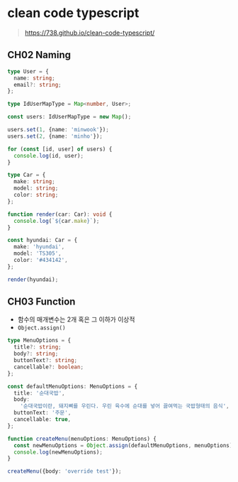 # clean code typescript
> https://738.github.io/clean-code-typescript/

## CH02 Naming

```ts
type User = {
  name: string;
  email?: string;
};

type IdUserMapType = Map<number, User>;

const users: IdUserMapType = new Map();

users.set(1, {name: 'minwook'});
users.set(2, {name: 'minho'});

for (const [id, user] of users) {
  console.log(id, user);
}
```

```ts
type Car = {
  make: string;
  model: string;
  color: string;
};

function render(car: Car): void {
  console.log(`${car.make}`);
}

const hyundai: Car = {
  make: 'hyundai',
  model: 'TS305',
  color: '#434142',
};

render(hyundai);
```

## CH03 Function

- 함수의 매개변수는 2개 혹은 그 이하가 이상적
- `Object.assign()`
```ts
type MenuOptions = {
  title?: string;
  body?: string;
  buttonText?: string;
  cancellable?: boolean;
};

const defaultMenuOptions: MenuOptions = {
  title: '순대국밥',
  body:
    '순대국밥이란, 돼지뼈를 우린다. 우린 육수에 순대를 넣어 끓여먹는 국밥형태의 음식',
  buttonText: '주문',
  cancellable: true,
};

function createMenu(menuOptions: MenuOptions) {
  const newMenuOptions = Object.assign(defaultMenuOptions, menuOptions);
  console.log(newMenuOptions);
}

createMenu({body: 'override test'});

```